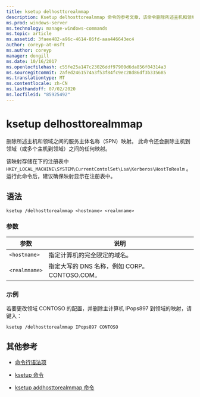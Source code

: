 ```yaml
---
title: ksetup delhosttorealmmap
description: Ksetup delhosttorealmmap 命令的参考文章，该命令删除所述主机和领域之间的服务主体名称（SPN）映射。
ms.prod: windows-server
ms.technology: manage-windows-commands
ms.topic: article
ms.assetid: 3faee482-a96c-4614-86fd-aaa446643ec4
author: coreyp-at-msft
ms.author: coreyp
manager: dongill
ms.date: 10/16/2017
ms.openlocfilehash: c55fe25a147c23026ddf97900d6da856f04314a3
ms.sourcegitcommit: 2afed2461574a3f53f84fc9ec28d86df3b335685
ms.translationtype: MT
ms.contentlocale: zh-CN
ms.lasthandoff: 07/02/2020
ms.locfileid: "85925492"
---
```

# <a name="ksetup-delhosttorealmmap"></a>ksetup delhosttorealmmap

删除所述主机和领域之间的服务主体名称（SPN）映射。 此命令还会删除主机到领域（或多个主机到领域）之间的任何映射。

该映射存储在下的注册表中 `HKEY_LOCAL_MACHINE\SYSTEM\CurrentContolSet\Lsa\Kerberos\HostToRealm` 。 运行此命令后，建议确保映射显示在注册表中。

## <a name="syntax"></a>语法

```
ksetup /delhosttorealmmap <hostname> <realmname>
```

### <a name="parameters"></a>参数

| 参数 | 说明 |
| --------- | ----------- |
| `<hostname>` | 指定计算机的完全限定的域名。 |
| `<realmname>` | 指定大写的 DNS 名称，例如 CORP。CONTOSO.COM。 |

### <a name="examples"></a>示例

若要更改领域 CONTOSO 的配置，并删除主计算机 IPops897 到领域的映射，请键入：

```
ksetup /delhosttorealmmap IPops897 CONTOSO
```

## <a name="additional-references"></a>其他参考

- [命令行语法项](command-line-syntax-key.md)

- [ksetup 命令](ksetup.md)

- [ksetup addhosttorealmmap 命令](ksetup-addhosttorealmmap.md)
